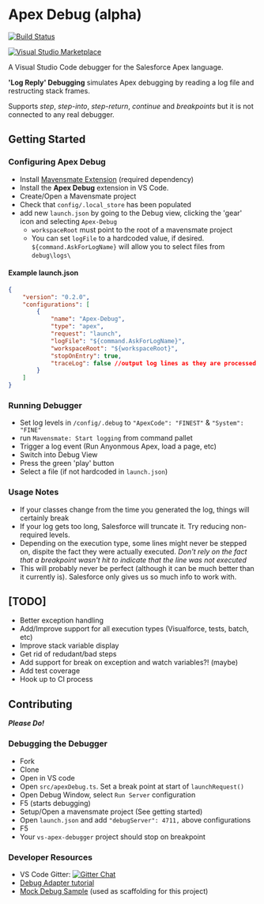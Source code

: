 # Apex Debug (alpha)
[![Build Status](https://travis-ci.org/ChuckJonas/vscode-apex-debug.svg?branch=master)](https://travis-ci.org/ChuckJonas/vscode-apex-debug)

[![Visual Studio Marketplace](https://vsmarketplacebadge.apphb.com/installs-short/chuckjonas.apex-debug.svg?style=flat-square)](https://marketplace.visualstudio.com/items?itemName=chuckjonas.apex-debug)

A Visual Studio Code debugger for the Salesforce Apex language.

**'Log Reply' Debugging** simulates Apex debugging by reading a log file and restructing stack frames.

Supports *step*, *step-into*, *step-return*, *continue* and *breakpoints*
but it is not connected to any real debugger.

## Getting Started

### Configuring Apex Debug

* Install [Mavensmate Extension](https://marketplace.visualstudio.com/items?itemName=DavidHelmer.mavensmate#review-details) (required dependency)
* Install the **Apex Debug** extension in VS Code.
* Create/Open a Mavensmate project
* Check that `config/.local_store` has been populated
* add new `launch.json` by going to the Debug view, clicking the 'gear' icon and selecting `Apex-Debug`
  * `workspaceRoot` must point to the root of a mavensmate project
  * You can set `logFile` to a hardcoded value, if desired.  `${command.AskForLogName}` will allow you to select files from `debug\logs\`

#### Example launch.json

``` json
{
    "version": "0.2.0",
    "configurations": [
        {
            "name": "Apex-Debug",
            "type": "apex",
            "request": "launch",
            "logFile": "${command.AskForLogName}",
            "workspaceRoot": "${workspaceRoot}",
            "stopOnEntry": true,
            "traceLog": false //output log lines as they are processed
        }
    ]
}
```

### Running Debugger

* Set log levels in `/config/.debug` to `"ApexCode": "FINEST"` & `"System": "FINE"`
* run `Mavensmate: Start logging` from command pallet
* Trigger a log event (Run Anyonmous Apex, load a page, etc)
* Switch into Debug View
* Press the green 'play' button
* Select a file (if not hardcoded in `launch.json`)

### Usage Notes

* If your classes change from the time you generated the log, things will certainly break
* If your log gets too long, Salesforce will truncate it.  Try reducing non-required levels.
* Depending on the execution type, some lines might never be stepped on, dispite the fact they were actually executed.  *Don't rely on the fact that a breakpoint wasn't hit to indicate that the line was not executed*
* This will probably never be perfect (although it can be much better than it currently is).  Salesforce only gives us so much info to work with.

## [TODO]

* Better exception handling
* Add/Improve support for all execution types (Visualforce, tests, batch, etc)
* Improve stack variable display
* Get rid of redudant/bad steps
* Add support for break on exception and watch variables?! (maybe)
* Add test coverage
* Hook up to CI process

## Contributing

***Please Do!***

### Debugging the Debugger

* Fork
* Clone
* Open in VS code
* Open `src/apexDebug.ts`. Set a break point at start of `launchRequest()`
* Open Debug Window, select `Run Server` configuration
* F5 (starts debugging)
* Setup/Open a mavensmate project (See getting started)
* Open `launch.json` and add `"debugServer": 4711,` above configurations
* F5
* Your `vs-apex-debugger` project should stop on breakpoint

### Developer Resources

* VS Code Gitter: [![Gitter Chat](http://img.shields.io/badge/chat-online-brightgreen.svg)](https://gitter.im/Microsoft/vscode)
* [Debug Adapter tutorial](https://code.visualstudio.com/docs/extensions/example-debuggers)
* [Mock Debug Sample](https://github.com/Microsoft/vscode-mock-debug.git) (used as scaffolding for this project)




